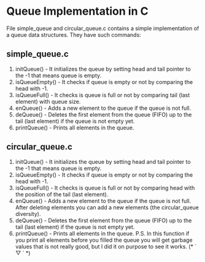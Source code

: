 # Queue Implementation in C

File simple_queue and circular_queue.c contains a simple implementation of a queue data structures. They have such commands:
## simple_queue.c
1. initQueue() - It initializes the queue by setting head and tail pointer to the -1 that means queue is empty.
2. isQueueEmpty() - It checks if queue is empty or not by comparing the head with -1.
3. isQueueFull() - It checks is queue is full or not by comparing tail (last element) with queue size.
4. enQueue() - Adds a new element to the queue if the queue is not full.
5. deQueue() - Deletes the first element from the queue (FIFO) up to the tail (last element) if the queue is not empty yet.
6. printQueue() - Prints all elements in the queue.

## circular_queue.c
1. initQueue() - It initializes the queue by setting head and tail pointer to the -1 that means queue is empty.
2. isQueueEmpty() - It checks if queue is empty or not by comparing the head with -1.
3. isQueueFull() - It checks is queue is full or not by comparing head with the position of the tail (last element).
4. enQueue() - Adds a new element to the queue if the queue is not full. After deleting elements you can add a new elements (the circular_queue diversity). 
5. deQueue() - Deletes the first element from the queue (FIFO) up to the tail (last element) if the queue is not empty yet.
6. printQueue() - Prints all elements in the queue. P.S. In this function if you print all elements before you filled the queue you will get garbage values
that is not really good, but I did it on purpose to see it works. (* ´ ▽ ` *) 
